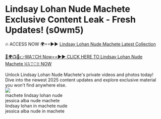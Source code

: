 # Lindsay Lohan Nude Machete Exclusive Content Leak - Fresh Updates! (s0wm5)

🔥 ACCESS NOW 🌍==►► <a href="https://tinyurl.com/2mz8nhtm" rel="nofollow">Lindsay Lohan Nude Machete Latest Collection</a>
<br><br>
[🔴🌍📺📱👉WA𝚃CH Now==►► CLICK HERE TO Lindsay Lohan Nude Machete 𝚆𝙰𝚃𝙲𝙷 NOW](https://tinyurl.com/2mz8nhtm)
<br><br>
Unlock Lindsay Lohan Nude Machete's private videos and photos today! Dive into the newest 2025 content updates and explore exclusive material you won’t find anywhere else.
<br>
<a href="https://tinyurl.com/2mz8nhtm" rel="nofollow" data-target="animated-image.originalLink"><img src="https://camo.githubusercontent.com/8a4f000d20f83aca3bf7ec5f350d767afa0574a8a352519fd8cfa583a6f93a33/68747470733a2f2f692e696d6775722e636f6d2f644a486b345a712e676966" data-canonical-src="https://i.imgur.com/dJHk4Zq.gif" style="max-width: 100%; display: inline-block;" data-target="animated-image.originalImage"></a>
<br>
machete lindsay lohan nude<br>
jessica alba nude machete<br>
lindsay lohan in machete nude<br>
jessica alba nude in machete